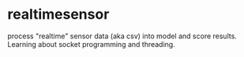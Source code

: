 # realtimesensor
process "realtime" sensor data (aka csv) into model and score results. Learning about socket programming and threading. 
